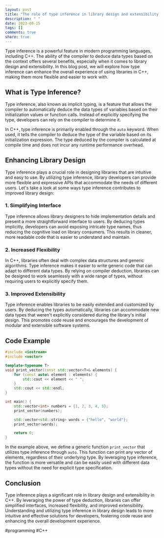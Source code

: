 ```yaml
---
layout: post
title: "The role of type inference in library design and extensibility in C++"
description: " "
date: 2023-09-15
tags: []
comments: true
share: true
---
```


Type inference is a powerful feature in modern programming languages, including C++. The ability of the compiler to deduce data types based on the context offers several benefits, especially when it comes to library design and extensibility. In this blog post, we will explore how type inference can enhance the overall experience of using libraries in C++, making them more flexible and easier to work with.

## What is Type Inference?

Type inference, also known as implicit typing, is a feature that allows the compiler to automatically deduce the data types of variables based on their initialization values or function calls. Instead of explicitly specifying the type, developers can rely on the compiler to determine it.

In C++, type inference is primarily enabled through the `auto` keyword. When used, it tells the compiler to deduce the type of the variable based on its initialization expression. The type deduced by the compiler is calculated at compile time and does not incur any runtime performance overhead.

## Enhancing Library Design

Type inference plays a crucial role in designing libraries that are intuitive and easy to use. By utilizing type inference, library developers can provide more flexible and expressive APIs that accommodate the needs of different users. Let's take a look at some ways type inference contributes to improved library design:

### 1. Simplifying Interface

Type inference allows library designers to hide implementation details and present a more straightforward interface to users. By deducing types implicitly, developers can avoid exposing intricate type names, thus reducing the cognitive load on library consumers. This results in cleaner, more readable code that is easier to understand and maintain.

### 2. Increased Flexibility

In C++, libraries often deal with complex data structures and generic algorithms. Type inference makes it easier to write generic code that can adapt to different data types. By relying on compiler deduction, libraries can be designed to work seamlessly with a wide range of types, without requiring users to explicitly specify them.

### 3. Improved Extensibility

Type inference enables libraries to be easily extended and customized by users. By deducing the types automatically, libraries can accommodate new data types that weren't explicitly considered during the library's initial design. This promotes code reuse and encourages the development of modular and extensible software systems.

## Code Example

```cpp
#include <iostream>
#include <vector>

template<typename T>
void print_vector(const std::vector<T>& elements) {
    for (const auto& element : elements) {
        std::cout << element << " ";
    }
    std::cout << std::endl;
}

int main() {
    std::vector<int> numbers = {1, 2, 3, 4, 5};
    print_vector(numbers);

    std::vector<std::string> words = {"hello", "world"};
    print_vector(words);

    return 0;
}
```

In the example above, we define a generic function `print_vector` that utilizes type inference through `auto`. This function can print any vector of elements, regardless of their underlying type. By leveraging type inference, the function is more versatile and can be easily used with different data types without the need for explicit type specification.

## Conclusion

Type inference plays a significant role in library design and extensibility in C++. By leveraging the power of type deduction, libraries can offer simplified interfaces, increased flexibility, and improved extensibility. Understanding and utilizing type inference in library design leads to more intuitive and effective solutions for developers, fostering code reuse and enhancing the overall development experience.

#programming #C++